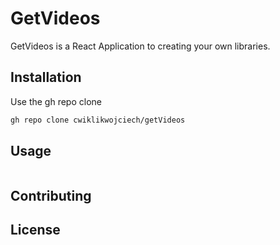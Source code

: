 # GetVideos

GetVideos is a React Application to creating your own libraries.

## Installation

Use the gh repo clone

```bash
gh repo clone cwiklikwojciech/getVideos
```

## Usage

```javascript

```

## Contributing


## License
